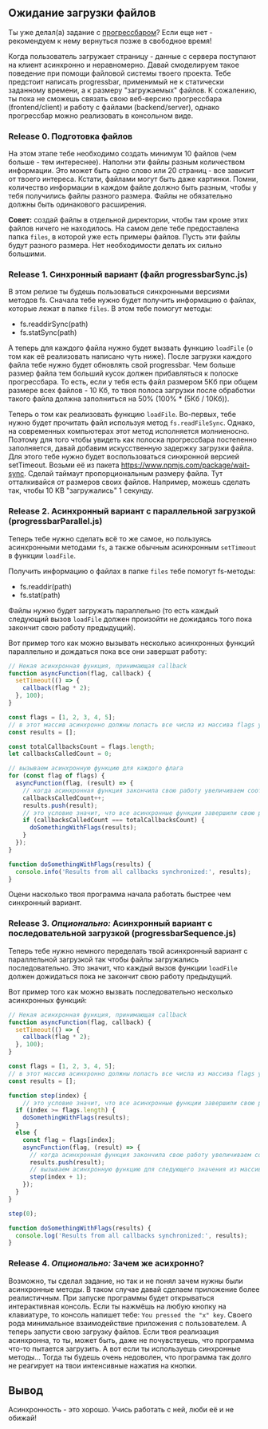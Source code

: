 ## Ожидание загрузки файлов

Ты уже делал(а) задание c [прогрессбаром](https://github.com/part-time-javascript-elbrus-bootcamp/extra-algorithm-progressbar)? Если еще нет - рекомендуем к нему вернуться позже в свободное время!

Когда пользователь загружает страницу - данные с сервера поступают на клиент асинхронно и неравномерно. Давай смоделируем такое поведение при помощи файловой системы твоего проекта. Тебе предстоит написать progressbar, применимый не к статически заданному времени, а к размеру "загружаемых" файлов. К сожалению, ты пока не сможешь связать свою веб-версию прогрессбара (frontend/client) и работу с файлами (backend/server), однако прогрессбар можно реализовать в консольном виде.

### Release 0. Подготовка файлов

На этом этапе тебе необходимо создать минимум 10 файлов (чем больше - тем интереснее). Наполни эти файлы разным количеством информации. Это может быть одно слово или 20 страниц - все зависит от твоего интереса. Кстати, файлами могут быть даже картинки. Помни, количество информации в каждом файле должно быть разным, чтобы у тебя получились файлы разного размера. Файлы не обязательно должны быть одинакового расширения.

**Совет:** создай файлы в отдельной директории, чтобы там кроме этих файлов ничего не находилось. На самом деле тебе предоставлена папка `files`, в которой уже есть примеры файлов. Пусть эти файлы будут разного размера. Нет необходимости делать их сильно большими.

### Release 1. Синхронный вариант (файл progressbarSync.js)

В этом релизе ты будешь пользоваться синхронными версиями методов fs. Сначала тебе нужно будет получить информацию о файлах, которые лежат в папке `files`. В этом тебе помогут методы:

- fs.readdirSync(path)
- fs.statSync(path)

А теперь для каждого файла нужно будет вызвать функцию `loadFile` (о том как её реализовать написано чуть ниже). После загрузки каждого файла тебе нужно будет обновлять свой progressbar. Чем больше размер файла тем больший кусок должен прибавляться к полоске прогрессбара. То есть, если у тебя есть файл размером 5Кб при общем размере всех файлов - 10 Кб, то твоя полоса загрузки после обработки такого файла должна заполниться на 50% (100% \* (5Кб / 10Кб)).

Теперь о том как реализовать функцию `loadFile`. Во-первых, тебе нужно будет прочитать файл используя метод `fs.readFileSync`. Однако, на современных компьютерах этот метод исполняется молниеносно. Поэтому для того чтобы увидеть как полоска прогрессбара постепенно заполняется, давай добавим искусственную задержку загрузки файла. Для этого тебе нужно будет воспользоваться синхронной версией setTimeout. Возьми её из пакета https://www.npmjs.com/package/wait-sync. Сделай таймаут пропорциональным размеру файла. Тут отталкивайся от размеров своих файлов. Например, можешь сделать так, чтобы 10 KB "загружались" 1 секунду.

### Release 2. Асинхронный вариант с параллельной загрузкой (progressbarParallel.js)

Теперь тебе нужно сделать всё то же самое, но пользуясь асинхронными методами `fs`, а также обычным асинхронным `setTimeout` в функции `loadFile`.

Получить информацию о файлах в папке `files` тебе помогут fs-методы:

- fs.readdir(path)
- fs.stat(path)

Файлы нужно будет загружать параллельно (то есть каждый следующий вызов `loadFile` должен произойти не дожидаясь того пока закончит свою работу предыдущий).

Вот пример того как можно вызывать несколько асинхронных функций параллельно и дождаться пока все они завершат работу:

```js
// Некая асинхронная функция, принимающая callback
function asyncFunction(flag, callback) {
  setTimeout(() => {
    callback(flag * 2);
  }, 100);
}

const flags = [1, 2, 3, 4, 5];
// в этот массив асинхронно должны попасть все числа из массива flags умноженные на два
const results = [];

const totalCallbacksCount = flags.length;
let callbacksCalledCount = 0;

// вызываем асинхронную функцию для каждого флага
for (const flag of flags) {
  asyncFunction(flag, (result) => {
    // когда асинхронная функция закончила свою работу увеличиваем соответствующий счётчик на 1
    callbacksCalledCount++;
    results.push(result);
    // это условие значит, что все асинхронные функции завершили свою работу
    if (callbacksCalledCount === totalCallbacksCount) {
      doSomethingWithFlags(results);
    }
  });
}

function doSomethingWithFlags(results) {
  console.info('Results from all callbacks synchronized:', results);
}
```

Оцени насколько твоя программа начала работать быстрее чем синхронный вариант.

### Release 3. *Опционально:* Асинхронный вариант с последовательной загрузкой (progressbarSequence.js)

Теперь тебе нужно немного переделать твой асинхронный вариант с параллельной загрузкой так чтобы файлы загружались последовательно. Это значит, что каждый вызов функции `loadFile` должен дожидаться пока не закончит свою работу предыдущий.

Вот пример того как можно вызвать последовательно несколько асинхронных функций:

```js
// Некая асинхронная функция, принимающая callback
function asyncFunction(flag, callback) {
  setTimeout(() => {
    callback(flag * 2);
  }, 100);
}

const flags = [1, 2, 3, 4, 5];
// в этот массив асинхронно должны попасть все числа из массива flags умноженные на два
const results = [];

function step(index) {
    // это условие значит, что все асинхронные функции завершили свою работу
  if (index >= flags.length) {
    doSomethingWithFlags(results);
  }
  else {
    const flag = flags[index];
    asyncFunction(flag, (result) => {
      // когда асинхронная функция закончила свою работу увеличиваем соответствующий счётчик на 1
      results.push(result);
      // вызываем асинхронную функцию для следующего значения из массива
      step(index + 1);
    });
  }
}

step(0);

function doSomethingWithFlags(results) {
  console.log('Results from all callbacks synchronized:', results);
}
```

### Release 4. *Опционально:* Зачем же асихронно?

Возможно, ты сделал задание, но так и не понял зачем нужны были асинхронные методы. В таком случае давай сделаем приложение более реалистичным. При запуске программы будет открываться интерактивная консоль. Если ты нажмёшь на любую кнопку на клавиатуре, то консоль напишет тебе: `You pressed the "x" key`. Своего рода минимальное взаимодействие приложения с пользователем. А теперь запусти свою загрузку файлов. Если твоя реализация асинхронна, то ты, может быть, даже не почувствуешь, что программа что-то пытается загрузить. А вот если ты используешь синхронные методы... Тогда ты будешь очень недоволен, что программа так долго не реагирует на твои интенсивные нажатия на кнопки.

## Вывод

Асинхронность - это хорошо. Учись работать с ней, люби её и не обижай!
